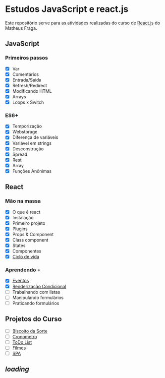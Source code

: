 # Estudos JavaScript e react.js

Este repositório serve para as atividades realizadas do curso de [React.js](https://www.udemy.com/course/curso-reactjs/) do Matheus Fraga.

## JavaScript

### Primeiros passos

- [x] Var
- [x] Comentários
- [x] Entrada/Saída
- [x] Refresh/Redirect
- [x] Modificando HTML
- [x] Arrays
- [x] Loops x Switch

### ES6+

- [x] Temporização
- [x] Webstorage
- [x] Diferença de variáveis
- [x] Variável em strings
- [x] Desconstrução
- [x] Spread
- [x] Rest
- [x] Array
- [x] Funções Anônimas

## React

### Mão na massa

- [x] O que é react
- [x] Instalação
- [x] Primeiro projeto
- [x] Plugins
- [x] Props & Component
- [x] Class component
- [x] States
- [x] Componentes
- [x] [Ciclo de vida](https://github.com/amandabrbz/ciclodevida35)

### Aprendendo +

- [x] [Eventos](https://github.com/amandabrbz/eventos37)
- [x] [Renderização Condicional](https://github.com/amandabrbz/renderizacao38)
- [ ] Trabalhando com listas
- [ ] Manipulando formulários
- [ ] Praticando formulários

## Projetos do Curso

- [ ] [Biscoito da Sorte](#)
- [ ] [Cronometro](#)
- [ ] [ToDo List](#)
- [ ] [Filmes](#)
- [ ] [SPA](#)

## _loading_
